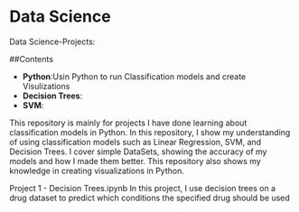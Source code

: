 # Data Science
Data Science-Projects:

##Contents

<ul>
  <li><b>Python</b>:Usin Python to run Classification models and create Visulizations </li>
  <li><b>Decision Trees</b>:</li>
  <li><b>SVM</b>:</li>
</ul>

This repository is mainly for projects I have done learning about classification models in Python.
In this repository, I show my understanding of using classification models such as Linear Regression, SVM, and Decision Trees.
I cover simple DataSets, showing the accuracy of my models and how I made them better.
This repository also shows my knowledge in creating visualizations in Python.


Project 1 - Decision Trees.ipynb
In this project, I use decision trees on a drug dataset to predict which conditions the specified drug should be used

